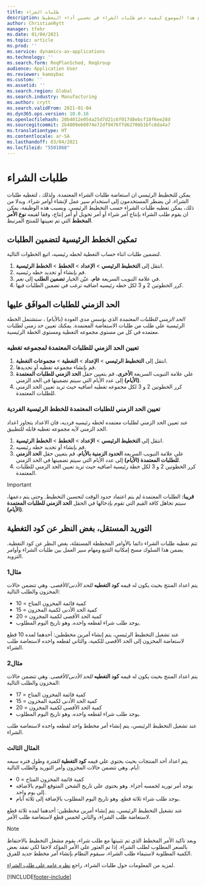 ```yaml
---
title: طلبات الشراء
description: يوضح هذا الموضوع كيفيه دعم طلبات الشراء في تحسين أداء التخطيط.
author: ChristianRytt
manager: tfehr
ms.date: 01/04/2021
ms.topic: article
ms.prod: ''
ms.service: dynamics-ax-applications
ms.technology: ''
ms.search.form: ReqPlanSched, ReqGroup
audience: Application User
ms.reviewer: kamaybac
ms.custom: ''
ms.assetid: ''
ms.search.region: Global
ms.search.industry: Manufacturing
ms.author: crytt
ms.search.validFrom: 2021-01-04
ms.dyn365.ops.version: 10.0.16
ms.openlocfilehash: 20b4012e054a25d7d21c6f017d8ebcf18f6ee28d
ms.sourcegitcommit: 2b4809e60974e72df9476ffd62706b1bfc8da4a7
ms.translationtype: HT
ms.contentlocale: ar-SA
ms.lasthandoff: 03/04/2021
ms.locfileid: "5501068"
---
```

# <a name="purchase-requisitions"></a>طلبات الشراء

يمكن للتخطيط الرئيسي ان استعاضة طلبات الشراء المعتمدة. ولذلك ، لتغطيه طلبات الشراء، لن يضطر المستخدمون إلى استخدام سير عمل لإنشاء أوامر شراء. وبدلا من ذلك، يمكن تغطيه طلبات الشراء حسب التخطيط الرئيسي. وبسبب هذه الوظيفة، يمكن ان يقوم طلب الشراء بإنتاج أمر شراء أو أمر تحويل أو أمر إنتاج، وفقا لقيمه **نوع الأمر المخطط** التي تم تعيينها للمنتج المرتبط.

## <a name="enable-master-plans-to-include-requisitions"></a>تمكين الخطط الرئيسية لتضمين الطلبات

لتضمين طلبات اثناء حساب التغطية لخطه رئيسيه، اتبع الخطوات التالية.

1. انتقل إلى **التخطيط الرئيسي** \> **الإعداد** \> **الخطط** \> **الخطط الرئيسية**.
1. قم بإنشاء أو تحديد خطه رئيسيه.
1. في علامة التبويب السريعة **عام**، عيّن الخيار **تضمين الطلب** إلى *نعم*.
1. كرر الخطوتين 2 و 3 لكل خطه رئيسيه اضافيه ترغب في تضمين الطلبات فيها.

## <a name="approved-requisitions-time-fence"></a>الحد الزمني للطلبات الموافَق عليها

*الحد الزمني للطلبات المعتمدة* الذي يؤسس مدي العودة (بالأيام) ، ستشتمل الخطة الرئيسية علي طلب من طلبات الاستعاضة المعتمدة. يمكنك تعيين حد زمني لطلبات معتمده في كل من مستوي مجموعه التغطية ومستوي الخطة الرئيسية.

### <a name="set-the-approved-requisitions-time-fence-for-a-coverage-group"></a>تعيين الحد الزمني للطلبات المعتمدة لمجموعه تغطيه

1. انتقل إلى **التخطيط الرئيسي** \> **الإعداد** \> **التغطية** \> **مجموعات التغطية**.
1. قم بإنشاء مجموعه تغطيه أو تحديدها.
1. علي علامة التبويب السريعة **الأخرى**، قم بتعيين حقل **الحد الزمني للطلبات المعتمدة (الأيام)** إلى عدد الأيام التي سيتم تضمينها في الحد الزمني.
1. كرر الخطوتين 2 و 3 لكل مجموعه تغطيه اضافيه حيث تريد تعيين الحد الزمني للطلبات المعتمدة.

### <a name="set-the-approved-requisitions-time-fence-for-individual-master-plans"></a>تعيين الحد الزمني للطلبات المعتمدة للخطط الرئيسية الفردية

عند تعيين الحد الزمني لطلبات معتمده لخطه رئيسيه فرديه، فان الاعداد يتجاوز اعداد الحد الزمني لآيه مجموعه تغطيه قابله للتطبيق.

1. انتقل إلى **التخطيط الرئيسي** \> **الإعداد** \> **الخطط** \> **الخطط الرئيسية**.
1. قم بإنشاء أو تحديد خطه رئيسيه.
1. علي علامة التبويب السريعة **الحدود الزمنية بالأيام**، قم بتعيين حقل **الحد الزمني للطلبات المعتمدة (الأيام)** إلى عدد الأيام التي سيتم تضمينها في الحد الزمني.
1. كرر الخطوتين 2 و 3 لكل خطة رئيسية اضافيه حيث تريد تعيين الحد الزمني للطلبات المعتمدة.

> [!IMPORTANT]
> **قريبا:** الطلبات المعتمدة لم يتم اعتماد حدود الوقت لتحسين التخطيط. وحتى يتم دعمها، سيتم تجاهل كافة القيم التي تقوم بإدخالها في الحقل **الحد الزمني للطلبات المعتمدة (الأيام)**.

## <a name="independent-supply-regardless-of-coverage-code"></a>التوريد المستقل، بغض النظر عن كود التغطية

تتم تغطيه طلبات الشراء دائما بالأوامر المخططة المستقلة، بغض النظر عن كود التغطية. يضمن هذا السلوك مسح إمكانية التتبع ومهام سير العمل بين طلبات الشراء وأوامر التزويد.

### <a name="example-1"></a>مثال1

يتم اعداد المنتج بحيث يكون له قيمه **كود التغطيه** *للحد الأدنى/الأقصى*. وهي تتضمن حالات المخزون والطلب التالية:

- كمية قائمة المخزون المتاح = 10
- كمية الحد الأدنى لكمية المخزون = 15
- كمية الحد الأقصى لكمية المخزون = 20
- يوجد طلب شراء لقطعه واحده. وهو تاريخ اليوم المطلوب.

عند تشغيل التخطيط الرئيسي، يتم إنشاء أمرين مخططين: أحدهما لمده 10 قطع لاستعاضة المخزون إلى الحد الأقصى للكمية، والثاني لقطعه واحده لاستعاضة طلب الشراء.

### <a name="example-2"></a>مثال2

يتم اعداد المنتج بحيث يكون له قيمه **كود التغطيه** *للحد الأدنى/الأقصى*. وهي تتضمن حالات المخزون والطلب التالية:

- كمية قائمة المخزون المتاح = 17
- كمية الحد الأدنى لكمية المخزون = 15
- كمية الحد الأقصى لكمية المخزون = 20
- يوجد طلب شراء لقطعه واحده. وهو تاريخ اليوم المطلوب.

عند تشغيل التخطيط الرئيسي، يتم إنشاء أمر مخطط واحد لقطعه واحده لاستعاضة طلب الشراء.

### <a name="example-3"></a>المثال الثالث

يتم اعداد أحد المنتجات بحيث يحتوي علي قيمه **كود التغطية** *للفترة* وطول فتره سبعه أيام. وهي تتضمن حالات المخزون وأمر التوريد والطلب التالية:

- كمية قائمة المخزون المتاح = 0
- يوجد أمر توريد لخمسه أجزاء. وهو يحتوي علي تاريخ الشحن المتوقع اليوم بالاضافه إلى يوم واحد.
- يوجد طلب شراء ثلاثة قطع. وهو تاريخ اليوم المطلوب بالإضافة إلى ثلاثة أيام.

عند تشغيل التخطيط الرئيسي، يتم إنشاء أمرين مخططين: أحدهما لمده ثلاثة قطع لاستعاضة طلب الشراء، والثاني لخمس قطع لاستعاضة طلب الأمر.

> [!NOTE]
> وبعد تاكيد الأمر المخطط الذي تم تثبيتها مع طلب شراء، يقوم مشغل التخطيط بالاحتفاظ بالسعر المطلوب لطلب الشراء. إذا تم العثور علي الأمر المؤكد لاحقا لكي تفقد بعض الكمية المطلوبة لاستيفاء طلب الشراء، سيقوم النظام بإنشاء أمر مخطط جديد للفرق.

لمزيد من المعلومات حول طلبات الشراء، راجع [نظره عامه علي طلب الشراء](../../procurement/purchase-requisitions-overview.md).


[!INCLUDE[footer-include](../../../includes/footer-banner.md)]